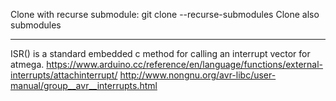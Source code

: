 Clone with recurse submodule: git clone --recurse-submodules
Clone also submodules


---
ISR() is a standard embedded c method for calling an interrupt vector for atmega.
https://www.arduino.cc/reference/en/language/functions/external-interrupts/attachinterrupt/
http://www.nongnu.org/avr-libc/user-manual/group__avr__interrupts.html
